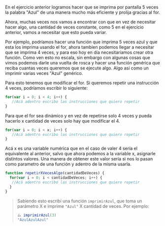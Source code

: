 En el ejercicio anterior logramos hacer que se imprima por pantalla 5 veces la palabra "Azul" de una manera mucho más eficiente y prolija gracias al for.

Ahora, muchas veces nos vamos a encontrar con que en vez de necesitar hacer algo, una cantidad de veces constante, como 5 en el ejercicio anterior, vamos a necesitar que esto pueda variar.

Por ejemplo, podríamos hacer una función que imprima 5 veces azul y que esta los imprima usando el for, ahora tambien podemos llegar a necesitar que se imprima 4 veces, y para eso hoy en día necesitaríamos crear otra función. 
Como ven esto no escala, sin embargo con algunas cosas que vimos podemos darle una vuelta de rosca y hacer una función genérica que reciba cuantas veces queremos que se ejecute algo. Algo así como un imprimir varias veces "Azul" genérico.

Para esto tenemos que modificar el for.
Si queremos repetir una instrucción 4 veces, podríamos escribir lo siguiente:

```javascript
for(var i = 0; i < 4; i++) {
   //Acá adentro escribo las instrucciones que quiero repetir
}
```

Para que el for sea dinámico y en vez de repetirse solo 4 veces y pueda hacerlo x cantidad de veces solo hay que modificar el 4.

```javascript
for(var i = 0; i < x; i++) {
   //Acá adentro escribo las instrucciones que quiero repetir
}
```

Acá x es una variable numérica que en el caso de valer 4 sería el equivalente al anterior, salvo que ahora podemos a la variable x, asignarle distintos valores.
Una manera de obtener este valor sería si nos lo pasan como parametro de una función y adentro de la misma usarla.

```javascript
function repetirXVecesAlgo(cantidadDeVeces) {
  for(var i = 0; i < cantidadDeVeces; i++) {
   //Acá adentro escribo las instrucciones que quiero repetir
  }
}
```

> Sabiendo esto escribí una función `imprimirAzul`, que toma un parámetro X e imprime `"Azul"` X cantidad de veces.
Por ejemplo: 
> 
> ```javascript
> ム imprimirAzul(3)
> "AzulAzulAzul"
> ```